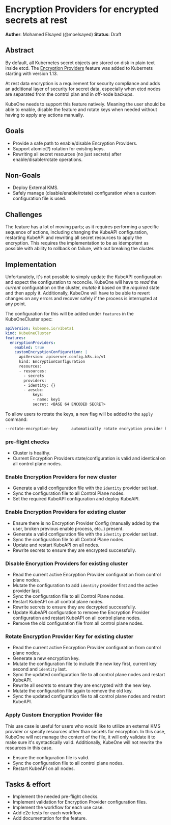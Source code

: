 # Encryption Providers for encrypted secrets at rest

**Auther**: Mohamed Elsayed (@moelsayed)
**Status**: Draft


## Abstract

By default, all Kubernetes secret objects are stored on disk in plain text inside etcd. The [Encryption Providers](https://kubernetes.io/docs/tasks/administer-cluster/encrypt-data/
) feature was added to Kubernets starting with version 1.13. 

At rest data encryption is a requirement for security compliance and adds an additional layer of security for secret data, especially when etcd nodes are separated from the control plan and in off-node backups. 

KubeOne needs to support this feature natively. Meaning the user should be able to enable, disable the feature and rotate keys when needed without having to apply any actions manually. 

## Goals

* Provide a safe path to enable/disable Encryption Providers.
* Support atomic(?) rotation for existing keys.
* Rewriting all secret resources (no just secrets) after enable/disable/rotate operations.

## Non-Goals

* Deploy External KMS.
* Safely manage (disable/enable/rotate) configuration when a custom configuration file is used. 

## Challenges

The feature has a lot of moving parts; as it requires performing a specific sequence of actions, including changing the KubeAPI configuration, restarting KubeAPI and rewriting all secret resources to apply the encryption. This requires the implementation to be as idempotent as possible with ability to rollback on failure, with out breaking the cluster. 

## Implementation

Unfortunately, it's not possible to simply update the KubeAPI configuration and expect the configuration to reconcile. KubeOne will have to _read_ the _current_ configuration on the cluster, _mutate_ it based on the _required_ state and then apply it. Additionally, KubeOne will have to be able to revert changes on any errors and recover safely if the process is interrupted at any point.

The configuration for this will be added under `features` in the KubeOneCluster spec:

```yaml
apiVersion: kubeone.io/v1beta1
kind: KubeOneCluster
features:
  encryptionProviders:
    enabled: true
    customEncryptionConfiguration: |
      apiVersion: apiserver.config.k8s.io/v1
      kind: EncryptionConfiguration
      resources:
      - resources:
        - secrets
        providers:
        - identity: {}
        - aescbc:
            keys:
            - name: key1
            secret: <BASE 64 ENCODED SECRET>
```

To allow users to rotate the keys, a new flag will be added to the `apply` command:

```bash
--rotate-encryption-key      automatically rotate encryption provider key
```

### pre-flight checks

 * Cluster is healthy.
 * Current Encryption Providers state/configuration is valid and identical on all control plane nodes.

### Enable Encryption Providers for new cluster

* Generate a valid configuration file with the `identity` provider set last.
* Sync the configuration file to all Control Plane nodes. 
* Set the required KubeAPI configuration and deploy KubeAPI.

### Enable Encryption Providers for existing cluster

* Ensure there is no Encryption Provider Config (manually added by the user, broken previous enable process, etc..) present.
* Generate a valid configuration file with the `identity` provider set last.
* Sync the configuration file to all Control Plane nodes. 
* Update and restart KubeAPI on all nodes.
* Rewrite secrets to ensure they are encrypted successfully.

### Disable Encryption Providers for existing cluster 

* Read the current active Encryption Provider configuration from control plane nodes.
* Mutate the configuration to add `identity` provider first and the active provider last.
* Sync the configuration file to all Control Plane nodes. 
* Restart KubeAPI on all control plane nodes.
* Rewrite secrets to ensure they are decrypted successfully.
* Update KubeAPI configuration to remove the Encryption Provider configuration and restart KubeAPI on all control plane nodes. 
* Remove the old configuration file from all control plane nodes.

### Rotate Encryption Provider Key for existing cluster

* Read the current active Encryption Provider configuration from control plane nodes.
* Generate a new encryption key.
* Mutate the configuration file to include the new key first, current key second and `identity` last.
* Sync the updated configuration file to all control plane nodes and restart KubeAPI.
* Rewrite all secrets to ensure they are encrypted with the new key.
* Mutate the configuration file again to remove the old key.
* Sync the updated configuration file to all control plane nodes and restart KubeAPI.

### Apply Custom Encryption Provider file
This use case is useful for users who would like to utilize an external KMS provider or specify resources other than secrets for encryption. In this case, KubeOne will not manage the content of the file, it will only validate it to make sure it's syntactically valid. Additionally, KubeOne will not rewrite the resources in this case. 

* Ensure the configuration file is valid. 
* Sync the configuration file to all control plane nodes.
* Restart KubeAPI on all nodes. 

## Tasks & effort

* Implement the needed pre-flight checks.
* Implement validation for Encryption Provider configuration files. 
* Implement the workflow for each use case. 
* Add e2e tests for each workflow.
* Add documentation for the feature. 